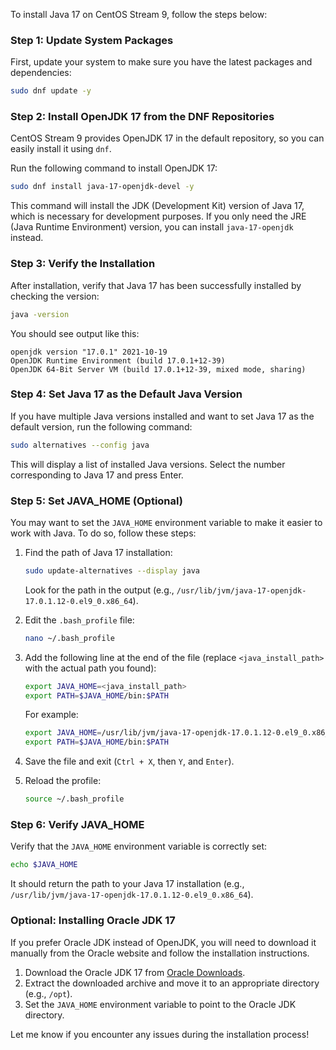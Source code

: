 To install Java 17 on CentOS Stream 9, follow the steps below:

### **Step 1: Update System Packages**
First, update your system to make sure you have the latest packages and dependencies:
```bash
sudo dnf update -y
```

### **Step 2: Install OpenJDK 17 from the DNF Repositories**
CentOS Stream 9 provides OpenJDK 17 in the default repository, so you can easily install it using `dnf`.

Run the following command to install OpenJDK 17:
```bash
sudo dnf install java-17-openjdk-devel -y
```

This command will install the JDK (Development Kit) version of Java 17, which is necessary for development purposes. If you only need the JRE (Java Runtime Environment) version, you can install `java-17-openjdk` instead.

### **Step 3: Verify the Installation**
After installation, verify that Java 17 has been successfully installed by checking the version:
```bash
java -version
```
You should see output like this:
```
openjdk version "17.0.1" 2021-10-19
OpenJDK Runtime Environment (build 17.0.1+12-39)
OpenJDK 64-Bit Server VM (build 17.0.1+12-39, mixed mode, sharing)
```

### **Step 4: Set Java 17 as the Default Java Version**
If you have multiple Java versions installed and want to set Java 17 as the default version, run the following command:
```bash
sudo alternatives --config java
```

This will display a list of installed Java versions. Select the number corresponding to Java 17 and press Enter.

### **Step 5: Set JAVA_HOME (Optional)**
You may want to set the `JAVA_HOME` environment variable to make it easier to work with Java. To do so, follow these steps:

1. Find the path of Java 17 installation:
   ```bash
   sudo update-alternatives --display java
   ```

   Look for the path in the output (e.g., `/usr/lib/jvm/java-17-openjdk-17.0.1.12-0.el9_0.x86_64`).

2. Edit the `.bash_profile` file:
   ```bash
   nano ~/.bash_profile
   ```

3. Add the following line at the end of the file (replace `<java_install_path>` with the actual path you found):
   ```bash
   export JAVA_HOME=<java_install_path>
   export PATH=$JAVA_HOME/bin:$PATH
   ```

   For example:
   ```bash
   export JAVA_HOME=/usr/lib/jvm/java-17-openjdk-17.0.1.12-0.el9_0.x86_64
   export PATH=$JAVA_HOME/bin:$PATH
   ```

4. Save the file and exit (`Ctrl + X`, then `Y`, and `Enter`).

5. Reload the profile:
   ```bash
   source ~/.bash_profile
   ```

### **Step 6: Verify JAVA_HOME**
Verify that the `JAVA_HOME` environment variable is correctly set:
```bash
echo $JAVA_HOME
```

It should return the path to your Java 17 installation (e.g., `/usr/lib/jvm/java-17-openjdk-17.0.1.12-0.el9_0.x86_64`).

### **Optional: Installing Oracle JDK 17**
If you prefer Oracle JDK instead of OpenJDK, you will need to download it manually from the Oracle website and follow the installation instructions.

1. Download the Oracle JDK 17 from [Oracle Downloads](https://www.oracle.com/java/technologies/javase-jdk17-downloads.html).
2. Extract the downloaded archive and move it to an appropriate directory (e.g., `/opt`).
3. Set the `JAVA_HOME` environment variable to point to the Oracle JDK directory.

Let me know if you encounter any issues during the installation process!
